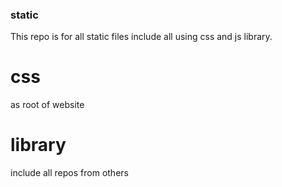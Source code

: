 ### static
This repo is for all static files include all using css and js library.

# css
as root of website

# library
include all repos from others





